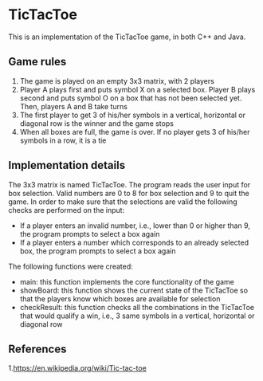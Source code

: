 # TicTacToe
This is an implementation of the TicTacToe game, in both C++ and Java. 

## Game rules
1. The game is played on an empty 3x3 matrix, with 2 players
2. Player A plays first and puts symbol X on a selected box. Player B plays second and puts symbol O on a box that has not been selected yet. Then, players A and B take turns
3. The first player to get 3 of his/her symbols in a vertical, horizontal or diagonal row is the winner and the game stops
4. When all boxes are full, the game is over. If no player gets 3 of his/her symbols in a row, it is a tie

## Implementation details
The 3x3 matrix is named TicTacToe. The program reads the user input for box selection. Valid numbers are 0 to 8 for box selection and 9 to quit the game. In order to make sure that the selections are valid the following checks are performed on the input:
- If a player enters an invalid number, i.e., lower than 0 or higher than 9, the program prompts to select a box again
- If a player enters a number which corresponds to an already selected box, the program prompts to select a box again

The following functions were created:
- main: this function implements the core functionality of the game
- showBoard: this function shows the current state of the TicTacToe so that the players know which boxes are available for selection
- checkResult: this function checks all the combinations in the TicTacToe that would qualify a win, i.e., 3 same symbols in a vertical, horizontal or diagonal row

## References
1.https://en.wikipedia.org/wiki/Tic-tac-toe
